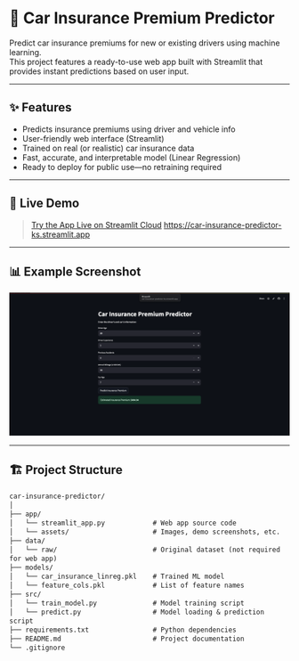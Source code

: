 # 🚗 Car Insurance Premium Predictor

Predict car insurance premiums for new or existing drivers using machine learning.  
This project features a ready-to-use web app built with Streamlit that provides instant predictions based on user input.

---

## ✨ Features

- Predicts insurance premiums using driver and vehicle info
- User-friendly web interface (Streamlit)
- Trained on real (or realistic) car insurance data
- Fast, accurate, and interpretable model (Linear Regression)
- Ready to deploy for public use—no retraining required

---

## 🚀 Live Demo

> [Try the App Live on Streamlit Cloud](#)
> https://car-insurance-predictor-ks.streamlit.app



---

## 📊 Example Screenshot

![Car Insurance Predictor Demo](app/assets/demo_screenshot.png)  


---

## 🏗️ Project Structure

```plaintext
car-insurance-predictor/
│
├── app/
│   └── streamlit_app.py            # Web app source code
│   └── assets/                     # Images, demo screenshots, etc.
├── data/
│   └── raw/                        # Original dataset (not required for web app)
├── models/
│   └── car_insurance_linreg.pkl    # Trained ML model
│   └── feature_cols.pkl            # List of feature names
├── src/
│   └── train_model.py              # Model training script
│   └── predict.py                  # Model loading & prediction script
├── requirements.txt                # Python dependencies
├── README.md                       # Project documentation
└── .gitignore
